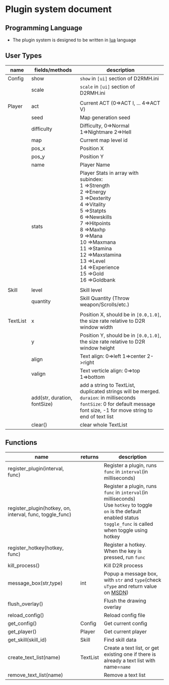 # Plugin system document
## Programming Language
* The plugin system is designed to be written in [lua](https://www.lua.org) language

## User Types
| name     | fields/methods               | description                                                                                                                                                                                                                                                                                                          |
|----------|------------------------------|----------------------------------------------------------------------------------------------------------------------------------------------------------------------------------------------------------------------------------------------------------------------------------------------------------------------|
| Config   | show                         | `show` in `[ui]` section of D2RMH.ini                                                                                                                                                                                                                                                                                |
|          | scale                        | `scale` in `[ui]` section of D2RMH.ini                                                                                                                                                                                                                                                                               |
||||
| Player   | act                          | Current ACT (0=>ACT I, ... 4=>ACT V)                                                                                                                                                                                                                                                                                 |
|          | seed                         | Map generation seed                                                                                                                                                                                                                                                                                                  |
|          | difficulty                   | Difficulty, 0=>Normal 1=>Nightmare 2=>Hell                                                                                                                                                                                                                                                                           |
|          | map                          | Current map level id                                                                                                                                                                                                                                                                                                 |
|          | pos_x                        | Position X                                                                                                                                                                                                                                                                                                           |
|          | pos_y                        | Position Y                                                                                                                                                                                                                                                                                                           |
|          | name                         | Player Name                                                                                                                                                                                                                                                                                                          |
|          | stats                        | Player Stats in array with subindex:<br/>1 =>Strength<br/>2 =>Energy<br/>3 =>Dexterity<br/>4 =>Vitality<br/>5 =>Statpts<br/>6 =>Newskills<br/>7 =>Hitpoints<br/>8 =>Maxhp<br/>9 =>Mana<br/>10 =>Maxmana<br/>11 =>Stamina<br/>12 =>Maxstamina<br/>13 =>Level<br/>14 =>Experience<br/>15 =>Gold<br/>16 =>Goldbank<br/> |
||||
| Skill    | level                        | Skill level                                                                                                                                                                                                                                                                                                          |
|          | quantity                     | Skill Quantity (Throw weapon/Scrolls/etc.)                                                                                                                                                                                                                                                                           |
||||
| TextList | x                            | Position X, should be in `[0.0,1.0]`, the size rate relative to D2R window width                                                                                                                                                                                                                                     |
|          | y                            | Position Y, should be in `[0.0,1.0]`, the size rate relative to D2R window height                                                                                                                                                                                                                                    |
|          | align                        | Text align: 0=>left 1=>center 2->right                                                                                                                                                                                                                                                                               |
|          | valign                       | Text verticle align: 0=>top 1=>bottom                                                                                                                                                                                                                                                                                |
|          | add(str, duration, fontSize) | add a string to TextList, duplicated strings will be merged.<br/>`duraion`: in milliseconds<br/>`fontSize`: 0 for default message font size, -1 for move string to end of text list                                                                                                                                  |
|          | clear()                      | clear whole TextList                                                                                                                                                                                                                                                                                                 |                                                                                                                                                                                                                                                                                                 |


## Functions
| name                                                     | returns  | description                                                                                                                                                                          |
|----------------------------------------------------------|----------|--------------------------------------------------------------------------------------------------------------------------------------------------------------------------------------|
| register_plugin(interval, func)                          |          | Register a plugin, runs `func` in `interval`(in milliseconds)                                                                                                                        |
| register_plugin(hotkey, on, interval, func, toggle_func) |          | Register a plugin, runs `func` in `interval`(in milliseconds)<br/>Use `hotkey` to toggle<br/>`on` is the default enabled status<br/>`toggle_func` is called when toggle using hotkey |
| register_hotkey(hotkey, func)                            |          | Register a hotkey. When the key is pressed, run `func`                                                                                                                               |
| kill_process()                                           |          | Kill D2R process                                                                                                                                                                     |
| message_box(str,type)                                    | int      | Popup a message box, with `str` and `type`(check `uType` and return value on [MSDN](https://docs.microsoft.com/en-us/windows/win32/api/winuser/nf-winuser-messageboxw))              |
| flush_overlay()                                          |          | Flush the drawing overlay                                                                                                                                                            |
| reload_config()                                          |          | Reload config file                                                                                                                                                                   |
| get_config()                                             | Config   | Get current config                                                                                                                                                                   |
| get_player()                                             | Player   | Get current player                                                                                                                                                                   |
| get_skill(skill_id)                                      | Skill    | Find skill data                                                                                                                                                                      |
| create_text_list(name)                                   | TextList | Create a text list, or get existing one if there is already a text list with name=`name`                                                                                             |
| remove_text_list(name)                                   |          | Remove a text list                                                                                                                                                                   |
